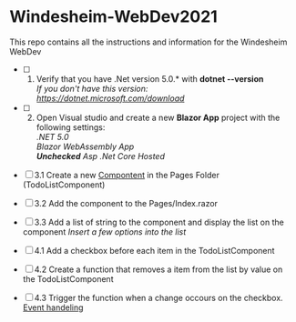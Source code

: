 # Windesheim-WebDev2021
This repo contains all the instructions and information for the Windesheim WebDev

- [ ] 1. Verify that you have .Net version 5.0.* with **dotnet --version**  
*If you don't have this version: https://dotnet.microsoft.com/download*  

- [ ] 2. Open Visual studio and create a new **Blazor App** project with the following settings:  
*.NET 5.0  
Blazor WebAssembly App  
**Unchecked** Asp .Net Core Hosted*

- [ ] 3.1 Create a new [Compontent](https://docs.microsoft.com/en-us/aspnet/core/blazor/components/?view=aspnetcore-5.0) in the Pages Folder (TodoListComponent)
- [ ] 3.2 Add the component to the Pages/Index.razor
- [ ] 3.3 Add a list of string to the component and display the list on the component *Insert a few options into the list*
  
- [ ] 4.1 Add a checkbox before each item in the TodoListComponent
- [ ] 4.2 Create a function that removes a item from the list by value on the TodoListComponent
- [ ] 4.3 Trigger the function when a change occours on the checkbox. [Event handeling](https://docs.microsoft.com/en-us/aspnet/core/blazor/components/event-handling?view=aspnetcore-5.0)
